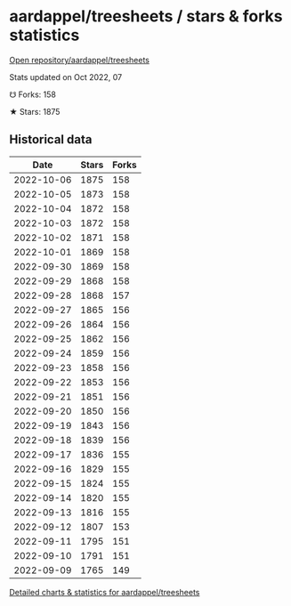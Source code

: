 # aardappel/treesheets / stars & forks statistics

[Open repository/aardappel/treesheets](https://github.com/aardappel/treesheets)

Stats updated on Oct 2022, 07

☋ Forks: 158

★ Stars: 1875

## Historical data
| Date | Stars | Forks |
|------|-------|-------|
| 2022-10-06 | 1875 | 158 | 
| 2022-10-05 | 1873 | 158 | 
| 2022-10-04 | 1872 | 158 | 
| 2022-10-03 | 1872 | 158 | 
| 2022-10-02 | 1871 | 158 | 
| 2022-10-01 | 1869 | 158 | 
| 2022-09-30 | 1869 | 158 | 
| 2022-09-29 | 1868 | 158 | 
| 2022-09-28 | 1868 | 157 | 
| 2022-09-27 | 1865 | 156 | 
| 2022-09-26 | 1864 | 156 | 
| 2022-09-25 | 1862 | 156 | 
| 2022-09-24 | 1859 | 156 | 
| 2022-09-23 | 1858 | 156 | 
| 2022-09-22 | 1853 | 156 | 
| 2022-09-21 | 1851 | 156 | 
| 2022-09-20 | 1850 | 156 | 
| 2022-09-19 | 1843 | 156 | 
| 2022-09-18 | 1839 | 156 | 
| 2022-09-17 | 1836 | 155 | 
| 2022-09-16 | 1829 | 155 | 
| 2022-09-15 | 1824 | 155 | 
| 2022-09-14 | 1820 | 155 | 
| 2022-09-13 | 1816 | 155 | 
| 2022-09-12 | 1807 | 153 | 
| 2022-09-11 | 1795 | 151 | 
| 2022-09-10 | 1791 | 151 | 
| 2022-09-09 | 1765 | 149 | 


[Detailed charts & statistics for aardappel/treesheets](https://reviewgithub.com/rep/aardappel/treesheets)
